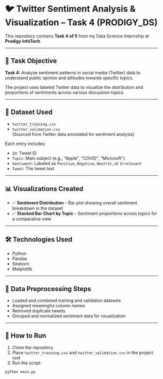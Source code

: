# 🐦 Twitter Sentiment Analysis & Visualization – Task 4 (PRODIGY_DS)

This repository contains **Task 4 of 5** from my Data Science Internship at **Prodigy InfoTech**.

---

## 🎯 Task Objective

**Task 4:** Analyze sentiment patterns in social media (Twitter) data to understand public opinion and attitudes towards specific topics.

The project uses labeled Twitter data to visualize the distribution and proportions of sentiments across various discussion topics.

---

## 🧪 Dataset Used

- `twitter_training.csv`  
- `twitter_validation.csv`  
(Sourced from Twitter data annotated for sentiment analysis)

Each entry includes:
- `ID`: Tweet ID  
- `Topic`: Main subject (e.g., "Apple", "COVID", "Microsoft")  
- `Sentiment`: Labeled as `Positive`, `Negative`, `Neutral`, or `Irrelevant`  
- `Tweet`: The tweet text

---

## 📊 Visualizations Created

- ✅ **Sentiment Distribution** – Bar plot showing overall sentiment breakdown in the dataset  
- ✅ **Stacked Bar Chart by Topic** – Sentiment proportions across topics for a comparative view

---

## 🛠️ Technologies Used

- Python  
- Pandas  
- Seaborn  
- Matplotlib

---

## 🧹 Data Preprocessing Steps

- Loaded and combined training and validation datasets  
- Assigned meaningful column names  
- Removed duplicate tweets  
- Grouped and normalized sentiment data for visualization

---

## 🚀 How to Run

1. Clone the repository  
2. Place `twitter_training.csv` and `twitter_validation.csv` in the project root  
3. Run the script:

```bash
python main.py
